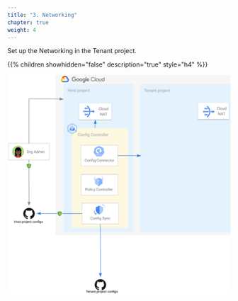 ```yaml
---
title: "3. Networking"
chapter: true
weight: 4
---
```

Set up the Networking in the Tenant project.

{{% children showhidden="false" description="true" style="h4" %}}

![Networking overview](https://github.com/mathieu-benoit/my-images/raw/main/acm-workshop/networking-overview.png?width=50pc)